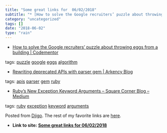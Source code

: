 ```yaml
---
title: "Some great links for  06/02/2018"
subtitle: "* [How to solve the Google recruiters’ puzzle about throwing eggs from a building | Codementor](<htt..."
category: "uncategorized"
tags: []
date: "2018-06-02"
type: "rain"
---
```

* [How to solve the Google recruiters’ puzzle about throwing eggs from a building | Codementor](<https://www.codementor.io/marcinmoskala/how-to-solve-the-google-recruiters-puzzle-about-throwing-eggs-from-a-building-jicqz9lnd?utm_swu=7179>)

tags: [puzzle](<https://www.diigo.com/user/pitosalas/puzzle>)
[google](<https://www.diigo.com/user/pitosalas/google>)
[eggs](<https://www.diigo.com/user/pitosalas/eggs>)
[algorithm](<https://www.diigo.com/user/pitosalas/algorithm>)

  * [Rewriting deprecated APIs with parser gem | Arkency Blog](<https://blog.arkency.com/rewriting-deprecated-apis-with-parser-gem/>)

tags: [apis](<https://www.diigo.com/user/pitosalas/apis>)
[parser](<https://www.diigo.com/user/pitosalas/parser>)
[gem](<https://www.diigo.com/user/pitosalas/gem>)
[ruby](<https://www.diigo.com/user/pitosalas/ruby>)

  * [Ruby’s New Exception Keyword Arguments – Square Corner Blog – Medium](<https://medium.com/square-corner-blog/rubys-new-exception-keyword-arguments-4d5bbb504d37>)

tags: [ruby](<https://www.diigo.com/user/pitosalas/ruby>)
[exception](<https://www.diigo.com/user/pitosalas/exception>)
[keyword](<https://www.diigo.com/user/pitosalas/keyword>)
[arguments](<https://www.diigo.com/user/pitosalas/arguments>)

Posted from [Diigo](<https://www.diigo.com>). The rest of my favorite links
are [here](<https://www.diigo.com/user/pitosalas>).


* **Link to site:** **[Some great links for  06/02/2018](None)**